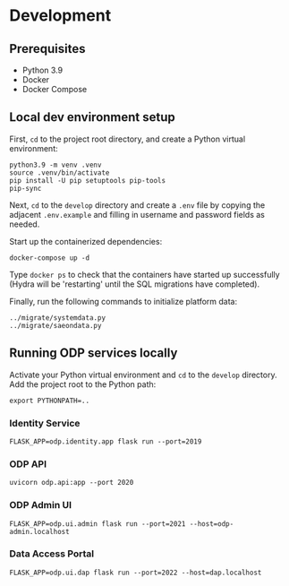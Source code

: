 # Development

## Prerequisites
* Python 3.9
* Docker
* Docker Compose

## Local dev environment setup
First, `cd` to the project root directory, and create a Python virtual environment:

    python3.9 -m venv .venv
    source .venv/bin/activate
    pip install -U pip setuptools pip-tools
    pip-sync

Next, `cd` to the `develop` directory and create a `.env` file by copying the
adjacent `.env.example` and filling in username and password fields as needed.

Start up the containerized dependencies:

    docker-compose up -d

Type `docker ps` to check that the containers have started up successfully
(Hydra will be 'restarting' until the SQL migrations have completed).

Finally, run the following commands to initialize platform data:

    ../migrate/systemdata.py
    ../migrate/saeondata.py

## Running ODP services locally
Activate your Python virtual environment and `cd` to the `develop` directory.
Add the project root to the Python path:

    export PYTHONPATH=..

### Identity Service
    FLASK_APP=odp.identity.app flask run --port=2019

### ODP API
    uvicorn odp.api:app --port 2020

### ODP Admin UI
    FLASK_APP=odp.ui.admin flask run --port=2021 --host=odp-admin.localhost

### Data Access Portal
    FLASK_APP=odp.ui.dap flask run --port=2022 --host=dap.localhost
